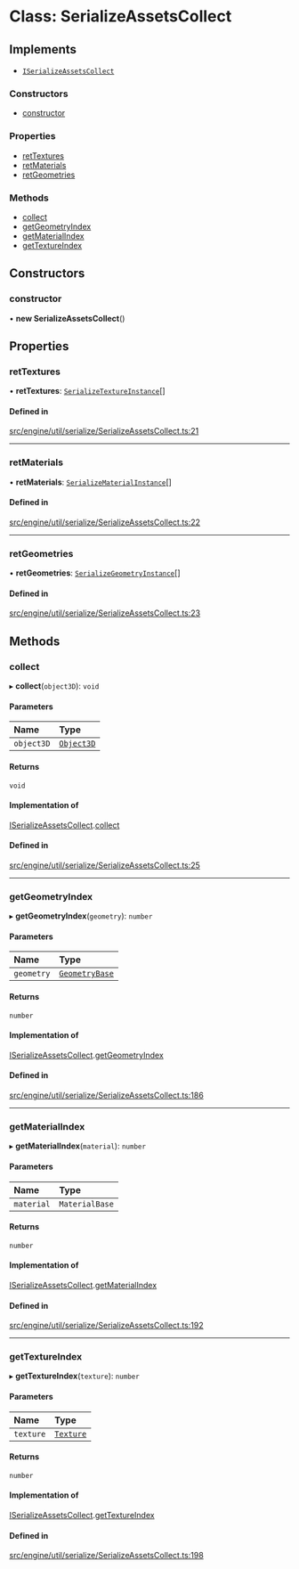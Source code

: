 # Class: SerializeAssetsCollect

## Implements

- [`ISerializeAssetsCollect`](../interfaces/ISerializeAssetsCollect.md)


### Constructors

- [constructor](SerializeAssetsCollect.md#constructor)

### Properties

- [retTextures](SerializeAssetsCollect.md#rettextures)
- [retMaterials](SerializeAssetsCollect.md#retmaterials)
- [retGeometries](SerializeAssetsCollect.md#retgeometries)

### Methods

- [collect](SerializeAssetsCollect.md#collect)
- [getGeometryIndex](SerializeAssetsCollect.md#getgeometryindex)
- [getMaterialIndex](SerializeAssetsCollect.md#getmaterialindex)
- [getTextureIndex](SerializeAssetsCollect.md#gettextureindex)

## Constructors

### constructor

• **new SerializeAssetsCollect**()

## Properties

### retTextures

• **retTextures**: [`SerializeTextureInstance`](SerializeTextureInstance.md)[]

#### Defined in

[src/engine/util/serialize/SerializeAssetsCollect.ts:21](https://github.com/Orillusion/orillusion/blob/main/src/engine/util/serialize/SerializeAssetsCollect.ts#L21)

___

### retMaterials

• **retMaterials**: [`SerializeMaterialInstance`](SerializeMaterialInstance.md)[]

#### Defined in

[src/engine/util/serialize/SerializeAssetsCollect.ts:22](https://github.com/Orillusion/orillusion/blob/main/src/engine/util/serialize/SerializeAssetsCollect.ts#L22)

___

### retGeometries

• **retGeometries**: [`SerializeGeometryInstance`](SerializeGeometryInstance.md)[]

#### Defined in

[src/engine/util/serialize/SerializeAssetsCollect.ts:23](https://github.com/Orillusion/orillusion/blob/main/src/engine/util/serialize/SerializeAssetsCollect.ts#L23)

## Methods

### collect

▸ **collect**(`object3D`): `void`

#### Parameters

| Name | Type |
| :------ | :------ |
| `object3D` | [`Object3D`](Object3D.md) |

#### Returns

`void`

#### Implementation of

[ISerializeAssetsCollect](../interfaces/ISerializeAssetsCollect.md).[collect](../interfaces/ISerializeAssetsCollect.md#collect)

#### Defined in

[src/engine/util/serialize/SerializeAssetsCollect.ts:25](https://github.com/Orillusion/orillusion/blob/main/src/engine/util/serialize/SerializeAssetsCollect.ts#L25)

___

### getGeometryIndex

▸ **getGeometryIndex**(`geometry`): `number`

#### Parameters

| Name | Type |
| :------ | :------ |
| `geometry` | [`GeometryBase`](GeometryBase.md) |

#### Returns

`number`

#### Implementation of

[ISerializeAssetsCollect](../interfaces/ISerializeAssetsCollect.md).[getGeometryIndex](../interfaces/ISerializeAssetsCollect.md#getgeometryindex)

#### Defined in

[src/engine/util/serialize/SerializeAssetsCollect.ts:186](https://github.com/Orillusion/orillusion/blob/main/src/engine/util/serialize/SerializeAssetsCollect.ts#L186)

___

### getMaterialIndex

▸ **getMaterialIndex**(`material`): `number`

#### Parameters

| Name | Type |
| :------ | :------ |
| `material` | `MaterialBase` |

#### Returns

`number`

#### Implementation of

[ISerializeAssetsCollect](../interfaces/ISerializeAssetsCollect.md).[getMaterialIndex](../interfaces/ISerializeAssetsCollect.md#getmaterialindex)

#### Defined in

[src/engine/util/serialize/SerializeAssetsCollect.ts:192](https://github.com/Orillusion/orillusion/blob/main/src/engine/util/serialize/SerializeAssetsCollect.ts#L192)

___

### getTextureIndex

▸ **getTextureIndex**(`texture`): `number`

#### Parameters

| Name | Type |
| :------ | :------ |
| `texture` | [`Texture`](Texture.md) |

#### Returns

`number`

#### Implementation of

[ISerializeAssetsCollect](../interfaces/ISerializeAssetsCollect.md).[getTextureIndex](../interfaces/ISerializeAssetsCollect.md#gettextureindex)

#### Defined in

[src/engine/util/serialize/SerializeAssetsCollect.ts:198](https://github.com/Orillusion/orillusion/blob/main/src/engine/util/serialize/SerializeAssetsCollect.ts#L198)
